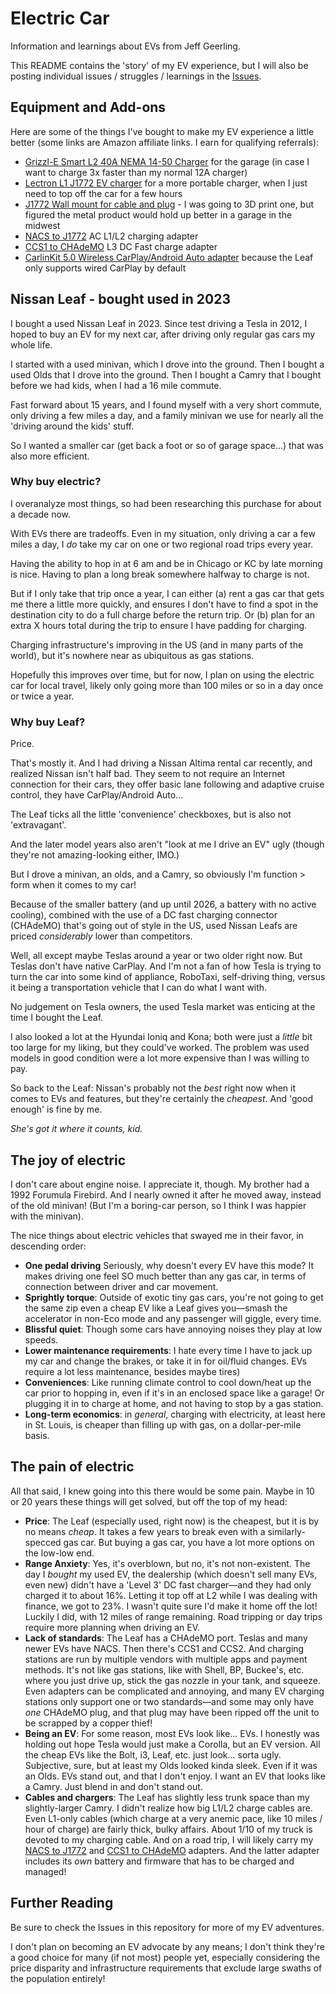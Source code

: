 # Electric Car

Information and learnings about EVs from Jeff Geerling.

This README contains the 'story' of my EV experience, but I will also be posting individual issues / struggles / learnings in the [Issues](https://github.com/geerlingguy/electric-car/issues).

## Equipment and Add-ons

Here are some of the things I've bought to make my EV experience a little better (some links are Amazon affiliate links. I earn for qualifying referrals):

  - [Grizzl-E Smart L2 40A NEMA 14-50 Charger](https://amzn.to/4k0tHwX) for the garage (in case I want to charge 3x faster than my normal 12A charger)
  - [Lectron L1 J1772 EV charger](https://amzn.to/3HIt2Tx) for a more portable charger, when I just need to top off the car for a few hours
  - [J1772 Wall mount for cable and plug](https://amzn.to/4l8f4ct) - I was going to 3D print one, but figured the metal product would hold up better in a garage in the midwest
  - [NACS to J1772](https://amzn.to/3T1PQjw) AC L1/L2 charging adapter
  - [CCS1 to CHAdeMO](https://a2zevshop.com/products/ccs1-to-chademo) L3 DC Fast charge adapter
  - [CarlinKit 5.0 Wireless CarPlay/Android Auto adapter](https://amzn.to/3SW9AVH) because the Leaf only supports wired CarPlay by default

## Nissan Leaf - bought used in 2023

I bought a used Nissan Leaf in 2023. Since test driving a Tesla in 2012, I hoped to buy an EV for my next car, after driving only regular gas cars my whole life.

I started with a used minivan, which I drove into the ground. Then I bought a used Olds that I drove into the ground. Then I bought a Camry that I bought before we had kids, when I had a 16 mile commute.

Fast forward about 15 years, and I found myself with a very short commute, only driving a few miles a day, and a family minivan we use for nearly all the 'driving around the kids' stuff.

So I wanted a smaller car (get back a foot or so of garage space...) that was also more efficient.

### Why buy electric?

I overanalyze most things, so had been researching this purchase for about a decade now.

With EVs there are tradeoffs. Even in my situation, only driving a car a few miles a day, I _do_ take my car on one or two regional road trips every year.

Having the ability to hop in at 6 am and be in Chicago or KC by late morning is nice. Having to plan a long break somewhere halfway to charge is not.

But if I only take that trip once a year, I can either (a) rent a gas car that gets me there a little more quickly, and ensures I don't have to find a spot in the destination city to do a full charge before the return trip. Or (b) plan for an extra X hours total during the trip to ensure I have padding for charging.

Charging infrastructure's improving in the US (and in many parts of the world), but it's nowhere near as ubiquitous as gas stations.

Hopefully this improves over time, but for now, I plan on using the electric car for local travel, likely only going more than 100 miles or so in a day once or twice a year.

### Why buy Leaf?

Price.

That's mostly it. And I had driving a Nissan Altima rental car recently, and realized Nissan isn't half bad. They seem to not require an Internet connection for their cars, they offer basic lane following and adaptive cruise control, they have CarPlay/Android Auto...

The Leaf ticks all the little 'convenience' checkboxes, but is also not 'extravagant'.

And the later model years also aren't "look at me I drive an EV" ugly (though they're not amazing-looking either, IMO.)

But I drove a minivan, an olds, and a Camry, so obviously I'm function > form when it comes to my car!

Because of the smaller battery (and up until 2026, a battery with no active cooling), combined with the use of a DC fast charging connector (CHAdeMO) that's going out of style in the US, used Nissan Leafs are priced _considerably_ lower than competitors.

Well, all except maybe Teslas around a year or two older right now. But Teslas don't have native CarPlay. And I'm not a fan of how Tesla is trying to turn the car into some kind of appliance, RoboTaxi, self-driving thing, versus it being a transportation vehicle that I can do what I want with.

No judgement on Tesla owners, the used Tesla market was enticing at the time I bought the Leaf.

I also looked a lot at the Hyundai Ioniq and Kona; both were just a _little_ bit too large for my liking, but they could've worked. The problem was used models in good condition were a lot more expensive than I was willing to pay.

So back to the Leaf: Nissan's probably not the _best_ right now when it comes to EVs and features, but they're certainly the _cheapest_. And 'good enough' is fine by me.

_She's got it where it counts, kid._

## The joy of electric

I don't care about engine noise. I appreciate it, though. My brother had a 1992 Forumula Firebird. And I nearly owned it after he moved away, instead of the old minivan! (But I'm a boring-car person, so I think I was happier with the minivan).

The nice things about electric vehicles that swayed me in their favor, in descending order:

  - **One pedal driving** Seriously, why doesn't every EV have this mode? It makes driving one feel SO much better than any gas car, in terms of connection between driver and car movement.
  - **Sprightly torque**: Outside of exotic tiny gas cars, you're not going to get the same zip even a cheap EV like a Leaf gives you—smash the accelerator in non-Eco mode and any passenger will giggle, every time.
  - **Blissful quiet**: Though some cars have annoying noises they play at low speeds.
  - **Lower maintenance requirements**: I hate every time I have to jack up my car and change the brakes, or take it in for oil/fluid changes. EVs require a lot less maintenance, besides maybe tires)
  - **Conveniences**: Like running climate control to cool down/heat up the car prior to hopping in, even if it's in an enclosed space like a garage! Or plugging it in to charge at home, and not having to stop by a gas station.
  - **Long-term economics**: in _general_, charging with electricity, at least here in St. Louis, is cheaper than filling up with gas, on a dollar-per-mile basis.

## The pain of electric

All that said, I knew going into this there would be some pain. Maybe in 10 or 20 years these things will get solved, but off the top of my head:

  - **Price**: The Leaf (especially used, right now) is the cheapest, but it is by no means _cheap_. It takes a few years to break even with a similarly-specced gas car. But buying a gas car, you have a lot more options on the low-low end.
  - **Range Anxiety**: Yes, it's overblown, but no, it's not non-existent. The day I _bought_ my used EV, the dealership (which doesn't sell many EVs, even new) didn't have a 'Level 3' DC fast charger—and they had only charged it to about 16%. Letting it top off at L2 while I was dealing with finance, we got to 23%. I wasn't quite sure I'd make it home off the lot! Luckily I did, with 12 miles of range remaining. Road tripping or day trips require more planning when driving an EV.
  - **Lack of standards**: The Leaf has a CHAdeMO port. Teslas and many newer EVs have NACS. Then there's CCS1 and CCS2. And charging stations are run by multiple vendors with multiple apps and payment methods. It's not like gas stations, like with Shell, BP, Buckee's, etc. where you just drive up, stick the gas nozzle in your tank, and squeeze. Even adapters can be complicated and annoying, and many EV charging stations only support one or two standards—and some may only have _one_ CHAdeMO plug, and that plug may have been ripped off the unit to be scrapped by a copper thief!
  - **Being an EV**: For some reason, most EVs look like... EVs. I honestly was holding out hope Tesla would just make a Corolla, but an EV version. All the cheap EVs like the Bolt, i3, Leaf, etc. just look... sorta ugly. Subjective, sure, but at least my Olds looked kinda sleek. Even if it was an Olds. EVs stand out, and that I don't enjoy. I want an EV that looks like a Camry. Just blend in and don't stand out.
  - **Cables and chargers**: The Leaf has slightly less trunk space than my slightly-larger Camry. I didn't realize how big L1/L2 charge cables are. Even L1-only cables (which charge at a very anemic pace, like 10 miles / hour of charge) are fairly thick, bulky affairs. About 1/10 of my truck is devoted to my charging cable. And on a road trip, I will likely carry my [NACS to J1772](https://amzn.to/3T1PQjw) and [CCS1 to CHAdeMO](https://a2zevshop.com/products/ccs1-to-chademo) adapters. And the latter adapter includes its _own_ battery and firmware that has to be charged and managed!

## Further Reading

Be sure to check the Issues in this repository for more of my EV adventures.

I don't plan on becoming an EV advocate by any means; I don't think they're a good choice for many (if not most) people yet, especially considering the price disparity and infrastructure requirements that exclude large swaths of the population entirely!
